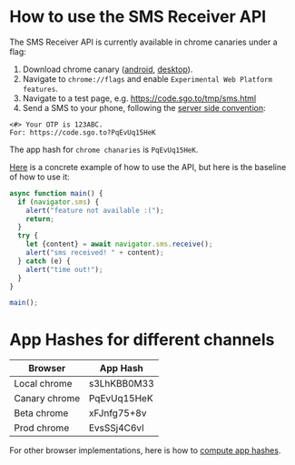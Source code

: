 # How to use the SMS Receiver API

The SMS Receiver API is currently available in chrome canaries under a flag:

1) Download chrome canary ([android](https://play.google.com/store/apps/details?id=com.chrome.canary), [desktop](https://www.google.com/chrome/canary/)).
2) Navigate to `chrome://flags` and enable `Experimental Web Platform features`.
3) Navigate to a test page, e.g. https://code.sgo.to/tmp/sms.html
4) Send a SMS to your phone, following the [server side convention](https://github.com/samuelgoto/sms-receiver#formatting):

```
<#> Your OTP is 123ABC.
For: https://code.sgo.to?PqEvUq15HeK
```

The app hash for `chrome chanaries` is `PqEvUq15HeK`.

[Here](https://code.sgo.to/tmp/sms-receiver.js) is a concrete example of how to use the API, but here is the baseline of how to use it:

```javascript
async function main() {
  if (navigator.sms) {
    alert("feature not available :(");
    return;
  }
  try {
    let {content} = await navigator.sms.receive();
    alert("sms received! " + content);
  } catch (e) {
    alert("time out!");
  }
}

main();
```

# App Hashes for different channels

| Browser        | App Hash      |
| -------------  | ------------- |
| Local chrome   | s3LhKBB0M33   |
| Canary chrome  | PqEvUq15HeK   |
| Beta chrome    | xFJnfg75+8v   |
| Prod chrome    | EvsSSj4C6vl   |

For other browser implementations, here is how to [compute app hashes](https://developers.google.com/identity/sms-retriever/verify#computing_your_apps_hash_string).

